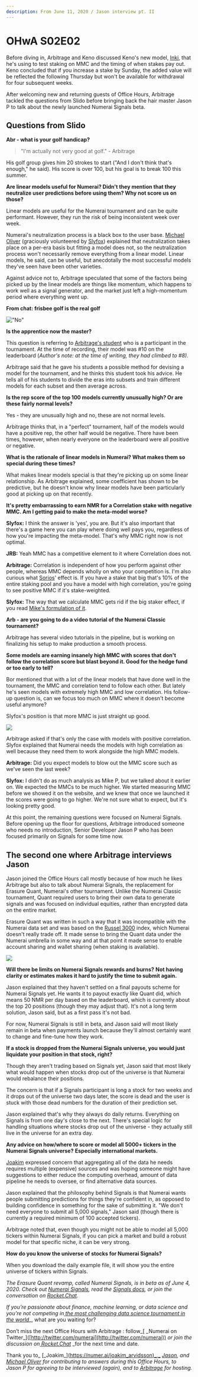 ```yaml
---
description: From June 11, 2020 / Jason interview pt. II
---
```


# OHwA S02E02

Before diving in, Arbitrage and Keno discussed Keno's new model, [Inki](https://numer.ai/inki), that he's using to test staking on MMC and the timing of when stakes pay out. Keno concluded that if you increase a stake by Sunday, the added value will be reflected the following Thursday but won't be available for withdrawal for four subsequent weeks.

After welcoming new and returning guests of Office Hours, Arbitrage tackled the questions from Slido before bringing back the hair master Jason P to talk about the newly launched Numerai Signals beta.

## Questions from Slido

**Abr - what is your golf handicap?**

> "I'm actually not very good at golf." - Arbitrage

His golf group gives him 20 strokes to start ("And I don't think that's enough," he said). His score is over 100, but his goal is to break 100 this summer.

**Are linear models useful for Numerai? Didn't they mention that they neutralize user predictions before using them? Why not score us on those?**

Linear models are useful for the Numerai tournament and can be quite performant. However, they run the risk of being inconsistent week over week.

Numerai's neutralization process is a black box to the user base. [Michael Oliver](https://numer.ai/mdo) (graciously volunteered by [Slyfox](https://twitter.com/ansonschu)) explained that neutralization takes place on a per-era basis but fitting a model does not, so the neutralization process won't necessarily remove everything from a linear model. Linear models, he said, can be useful, but anecdotally the most successful models they've seen have been other varieties.

Against advice not to, Arbitrage speculated that some of the factors being picked up by the linear models are things like momentum, which happens to work well as a signal generator, and the market just left a high-momentum period where everything went up.

**From chat: frisbee golf is the real golf**

!["No" ](../../../.gitbook/assets/uncomfortable.png)

**Is the apprentice now the master?**

This question is referring to [Arbitrage's student](https://numer.ai/lawrence_michael) who is a participant in the tournament. At the time of recording, their model was #10 on the leaderboard (_Author's note: at the time of writing, they had climbed to #8)._

Arbitrage said that he gave his students a possible method for devising a model for the tournament, and he thinks this student took his advice. He tells all of his students to divide the eras into subsets and train different models for each subset and then average across.

**Is the rep score of the top 100 models currently unusually high? Or are these fairly normal levels?**

Yes - they are unusually high and no, these are not normal levels.

Arbitrage thinks that, in a "perfect" tournament, half of the models would have a positive rep, the other half would be negative. There have been times, however, when nearly everyone on the leaderboard were all positive or negative.

**What is the rationale of linear models in Numerai? What makes them so special during these times?**

What makes linear models special is that they're picking up on some linear relationship. As Arbitrage explained, some coefficient has shown to be predictive, but he doesn't know why linear models have been particularly good at picking up on that recently.

**It's pretty embarrassing to earn NMR for a Correlation stake with negative MMC. Am I getting paid to make the meta-model worse?**

**Slyfox:** I think the answer is 'yes', you are. But it's also important that there's a game here you can play where doing well pays you, regardless of how you're impacting the meta-model. That's why MMC right now is not optimal.

**JRB:** Yeah MMC has a competitive element to it where Correlation does not.

**Arbitrage:** Correlation is independent of how you perform against other people, whereas MMC depends wholly on who your competition is. I'm also curious what [Sorios](https://numer.ai/sorios)' effect is. If you have a stake that big that's 10% of the entire staking pool and you have a model with high correlation, you're going to see positive MMC if it's stake-weighted.

**Slyfox:** The way that we calculate MMC gets rid if the big staker effect, if you read [Mike's formulation of it](https://forum.numer.ai/t/mmc2-announcement/93).

**Arb - are you going to do a video tutorial of the Numerai Classic tournament?**

Arbitrage has several video tutorials in the pipeline, but is working on finalizing his setup to make production a smooth process.

**Some models are earning insanely high MMC with scores that don't follow the correlation score but blast beyond it. Good for the hedge fund or too early to tell?**

Bor mentioned that with a lot of the linear models that have done well in the tournament, the MMC and correlation tend to follow each other. But lately he's seen models with extremely high MMC and low correlation. His follow-up question is, can we focus too much on MMC where it doesn't become useful anymore?

Slyfox's position is that more MMC is just straight up good.

![](../../../.gitbook/assets/more.jpg)

Arbitrage asked if that's only the case with models with positive correlation. Slyfox explained that Numerai needs the models with high correlation as well because they need them to work alongside the high MMC models.

**Arbitrage:** Did you expect models to blow out the MMC score such as we've seen the last week?

**Slyfox:** I didn't do as much analysis as Mike P, but we talked about it earlier on. We expected the MMCs to be much higher. We started measuring MMC before we showed it on the website, and we knew that once we launched it the scores were going to go higher. We're not sure what to expect, but it's looking pretty good.

At this point, the remaining questions were focused on Numerai Signals. Before opening up the floor for questions, Arbitrage introduced someone who needs no introduction, Senior Developer Jason P who has been focused primarily on Signals for some time now.

## The second one where Arbitrage interviews Jason

Jason joined the Office Hours call mostly because of how much he likes Arbitrage but also to talk about Numerai Signals, the replacement for Erasure Quant, Numerai's other tournament. Unlike the Numerai Classic tournament, Quant required users to bring their own data to generate signals and was focused on individual equities, rather than encrypted data on the entire market.

Erasure Quant was written in such a way that it was incompatible with the Numerai data set and was based on the [Russel 3000](https://www.ftserussell.com/products/indices/russell-us) index, which Numerai doesn't really trade off. It made sense to bring the Quant data under the Numerai umbrella in some way and at that point it made sense to enable account sharing and wallet sharing (when staking is available).

![](../../../.gitbook/assets/signals.png)

**Will there be limits on Numerai Signals rewards and burns?** **Not having clarity or estimates makes it hard to justify the time to submit again.**

Jason explained that they haven't settled on a final payouts scheme for Numerai Signals yet. He wants it to payout exactly like Quant did, which means 50 NMR per day based on the leaderboard, which is currently about the top 20 positions (though they may adjust that). It's not a long term solution, Jason said, but as a first pass it's not bad.

For now, Numerai Signals is still in beta, and Jason said will most likely remain in beta when payments launch because they'll almost certainly want to change and fine-tune how they work.

**If a stock is dropped from the Numerai Signals universe, you would just liquidate your position in that stock, right?**

Though they aren't trading based on Signals yet, Jason said that most likely what would happen when stocks drop out of the universe is that Numerai would rebalance their positions.

The concern is that if a Signals participant is long a stock for two weeks and it drops out of the universe two days later, the score is dead and the user is stuck with those dead numbers for the duration of their prediction set.

Jason explained that's why they always do daily returns. Everything on Signals is from one day's close to the next. There's special logic for handling situations where stocks drop out of the universe - they actually still live in the universe for an extra day.

**Any advice on how/where to score or model all 5000+ tickers in the Numerai Signals universe?** **Especially international markets.**

[Joakim](https://numer.ai/joakim_arvidsson) expressed concern that aggregating all of the data he needs requires multiple (expensive) sources and was hoping someone might have suggestions to either reduce the computing overhead, amount of data pipeline he needs to oversee, or find alternative data sources.

Jason explained that the philosophy behind Signals is that Numerai wants people submitting predictions for things they're confident in, as opposed to building confidence in something for the sake of submitting it. "We don't need everyone to submit all 5,000 signals," Jason said (though there is currently a required minimum of 100 accepted tickers).

Arbitrage noted that, even though you might not be able to model all 5,000 tickers within Numerai Signals, if you can pick a market and build a robust model for that specific niche, it can be very strong.

**How do you know the universe of stocks for Numerai Signals?**

When you download the daily example file, it will show you the entire universe of tickers within Signals.

_The Erasure Quant revamp, called Numerai Signals, is in beta as of June 4, 2020. Check out_ [_Numerai Signals_](https://signals.numer.ai/tournament)_, read the_ [_Signals docs_](https://docs.numer.ai/numerai-signals/signals-overview)_, or join the conversation on_ [_Rocket.Chat_](https://community.numer.ai/channel/signals)_._

_If you’re passionate about finance, machine learning, or data science and you’re not competing in_[ _the most challenging data science tournament in the world_](https://numer.ai/tournament)\_, what are you waiting for?

Don’t miss the next Office Hours with Arbitrage : follow_\[ \_Numerai on Twitter_]\([http://twitter.com/numerai](http://twitter.com/numerai)) _or join the discussion on_[ _Rocket.Chat_](https://community.numer.ai/home) \_for the next time and date.

Thank you to_ \[\_Joakim_]\([https://numer.ai/joakim_arvidsson)\_,\_](https://numer.ai/joakim_arvidsson\)\_,\_) [_Jason_](https://numer.ai/rockorun)_, and_ [_Michael Oliver_](http://numer.ai/mdo) _for contributing to answers during this Office Hours, to Jason P for agreeing to be interviewed (again), and to_ [_Arbitrage_](https://numer.ai/arbitrage) _for hosting._
